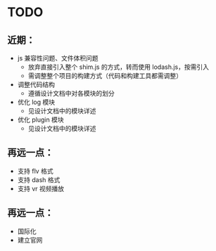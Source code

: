 <h1>TODO</h1>

<h2>近期：</h2>

* js 兼容性问题、文件体积问题
    * 放弃直接引入整个 shim.js 的方式，转而使用 lodash.js，按需引入
    * 需调整整个项目的构建方式（代码和构建工具都需调整）
* 调整代码结构
    * 遵循设计文档中对各模块的划分
* 优化 log 模块
    * 见设计文档中的模块详述
* 优化 plugin 模块
    * 见设计文档中的模块详述

<h2>再远一点：</h2>

* 支持 flv 格式
* 支持 dash 格式
* 支持 vr 视频播放

<h2>再远一点：</h2>

* 国际化
* 建立官网
